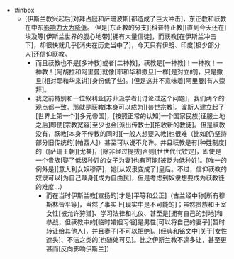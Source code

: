 - #inbox
    - [伊斯兰教兴起后]对拜占庭和萨珊波斯[都造成了巨大冲击]，东正教和祆教在中东[影响力大为降低](https://www.zhihu.com/question/22734227)。
但是[东正教的分支][科普特正教][直到今天还在]埃及等[伊斯兰世界的腹心地带][拥有大量信徒]，而祆教[在伊斯兰冲击下]，却很快就几乎[消失在历史当中了]，今天只有伊朗、印度[极少部分人]还信仰祆教。
        - 而且祆教也不是[多神教]或者[二神教]，祆教是[一神教]！一神教！一神教！[阿胡拉和阿里曼]就像[耶和华和撒旦]一样[是对立的]，只是撒旦[相对耶和华来讲][身份低了些]。[但是这并不意味着]阿里曼[有人崇拜]。
        - 我之前特别和一位叙利亚[苏菲派学者][讨论过这个问题]，我们两个的观点都一致。那就是祆教[本身可以成为][普世宗教]。波斯人建立起了[世界上第一个][多元帝国]，[按照正常的认知]一个国家民族[征服土地之后]即使[宗教宽容]至少也会[派出传教士][招收新的教徒]。但是祆教没有，祆教[本身不传教的同时][一般人想要入教]也很难（比如[仍坚持部分旧传统的][帕西人]）甚至可以说不允许。并且祆教是有[种姓制度]的（[萨珊王朝][尤甚]，[除非经过提拔]否则[世世代代钦定]，即使是一个贵族[娶了低级种姓的女子为妻]也有可能[被贬为低种姓]。[唯一的例外是][意大利女奴穆萨]，她[从奴隶变成了]皇后。不过，信仰祆教的奴隶可以[为自己赎身][成为自由民]，但是考虑到奴隶想要成为祆教徒的难度...）
            - 而在当时伊斯兰教[宣扬的]才是[平等和公正]（古兰经中称[所有穆斯林皆平等]，当然了事实上[现实中是不可能的]；虽然贵族和王室女性[被允许狩猎]、学习法律和礼仪、甚至是[拥有自己的封地]和参战，但祆教中的[临时婚姻习俗]是男性[可以将自己的妻子][暂时转让给其他人]，并且妻子[不可以拒绝]。[经典和铭文中]关于[女性遮头]、不洁之类的[也随处可见]。比之伊斯兰教不遑多让，甚至更甚而[反向影响伊斯兰]）
